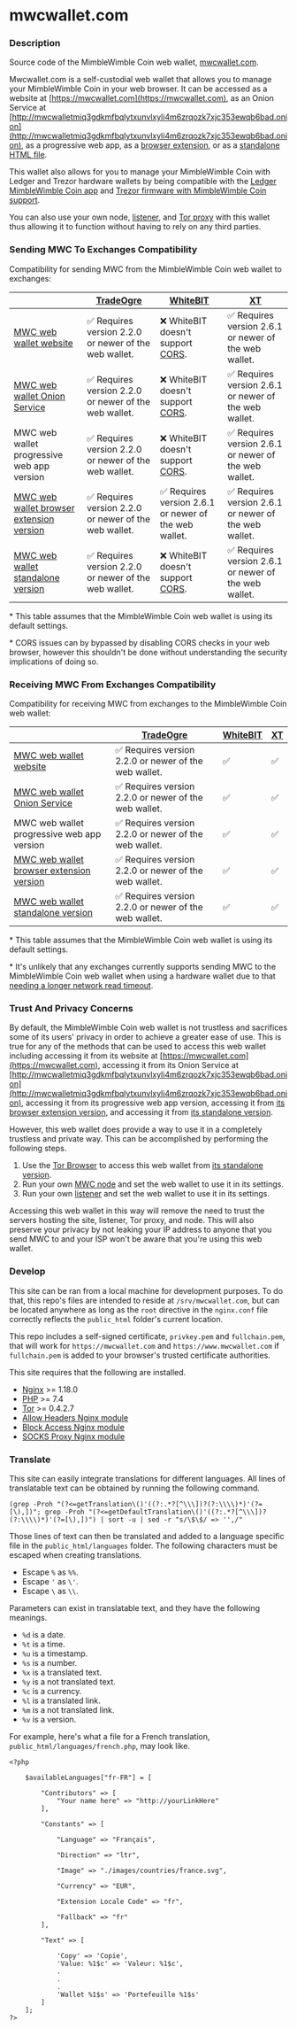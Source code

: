 # mwcwallet.com

### Description
Source code of the MimbleWimble Coin web wallet, [mwcwallet.com](https://mwcwallet.com).

Mwcwallet.com is a self-custodial web wallet that allows you to manage your MimbleWimble Coin in your web browser. It can be accessed as a website at [https://mwcwallet.com](https://mwcwallet.com), as an Onion Service at [http://mwcwalletmiq3gdkmfbqlytxunvlxyli4m6zrqozk7xjc353ewqb6bad.onion](http://mwcwalletmiq3gdkmfbqlytxunvlxyli4m6zrqozk7xjc353ewqb6bad.onion), as a progressive web app, as a [browser extension](https://github.com/NicolasFlamel1/MWC-Wallet-Browser-Extension), or as a [standalone HTML file](https://github.com/NicolasFlamel1/MWC-Wallet-Standalone).

This wallet also allows for you to manage your MimbleWimble Coin with Ledger and Trezor hardware wallets by being compatible with the [Ledger MimbleWimble Coin app](https://github.com/NicolasFlamel1/Ledger-MimbleWimble-Coin) and [Trezor firmware with MimbleWimble Coin support](https://github.com/NicolasFlamel1/trezor-firmware).

You can also use your own node, [listener](https://github.com/NicolasFlamel1/WebSocket-Listener), and [Tor proxy](https://github.com/NicolasFlamel1/Tor-Proxy) with this wallet thus allowing it to function without having to rely on any third parties.

### Sending MWC To Exchanges Compatibility

Compatibility for sending MWC from the MimbleWimble Coin web wallet to exchanges:

|| [TradeOgre](https://tradeogre.com/exchange/BTC-MWC) | [WhiteBIT](https://whitebit.com/trade/MWC-BTC) | [XT](https://www.xt.com/en/trade/mwc_btc) |
|-|-|-|-|
| [MWC web wallet website](https://mwcwallet.com) | ✅ Requires version 2.2.0 or newer of the web wallet. | ❌ WhiteBIT doesn't support [CORS](https://developer.mozilla.org/en-US/docs/Web/HTTP/CORS). | ✅ Requires version 2.6.1 or newer of the web wallet. |
| [MWC web wallet Onion Service](http://mwcwalletmiq3gdkmfbqlytxunvlxyli4m6zrqozk7xjc353ewqb6bad.onion) | ✅ Requires version 2.2.0 or newer of the web wallet. | ❌ WhiteBIT doesn't support [CORS](https://developer.mozilla.org/en-US/docs/Web/HTTP/CORS). | ✅ Requires version 2.6.1 or newer of the web wallet. |
| MWC web wallet progressive web app version | ✅ Requires version 2.2.0 or newer of the web wallet. | ❌ WhiteBIT doesn't support [CORS](https://developer.mozilla.org/en-US/docs/Web/HTTP/CORS). | ✅ Requires version 2.6.1 or newer of the web wallet. |
| [MWC web wallet browser extension version](https://github.com/NicolasFlamel1/MWC-Wallet-Browser-Extension) | ✅ Requires version 2.2.0 or newer of the web wallet. | ✅ Requires version 2.6.1 or newer of the web wallet. | ✅ Requires version 2.6.1 or newer of the web wallet. |
| [MWC web wallet standalone version](https://github.com/NicolasFlamel1/MWC-Wallet-Standalone) | ✅ Requires version 2.2.0 or newer of the web wallet. | ❌ WhiteBIT doesn't support [CORS](https://developer.mozilla.org/en-US/docs/Web/HTTP/CORS). | ✅ Requires version 2.6.1 or newer of the web wallet. |

\* This table assumes that the MimbleWimble Coin web wallet is using its default settings.

\* CORS issues can by bypassed by disabling CORS checks in your web browser, however this shouldn't be done without understanding the security implications of doing so.

### Receiving MWC From Exchanges Compatibility

Compatibility for receiving MWC from exchanges to the MimbleWimble Coin web wallet:

|| [TradeOgre](https://tradeogre.com/exchange/BTC-MWC) | [WhiteBIT](https://whitebit.com/trade/MWC-BTC) | [XT](https://www.xt.com/en/trade/mwc_btc) |
|-|-|-|-|
| [MWC web wallet website](https://mwcwallet.com) | ✅ Requires version 2.2.0 or newer of the web wallet. | ✅ | ✅ |
| [MWC web wallet Onion Service](http://mwcwalletmiq3gdkmfbqlytxunvlxyli4m6zrqozk7xjc353ewqb6bad.onion) | ✅ Requires version 2.2.0 or newer of the web wallet. | ✅ | ✅ |
| MWC web wallet progressive web app version | ✅ Requires version 2.2.0 or newer of the web wallet. | ✅ | ✅ |
| [MWC web wallet browser extension version](https://github.com/NicolasFlamel1/MWC-Wallet-Browser-Extension) | ✅ Requires version 2.2.0 or newer of the web wallet. | ✅ | ✅ |
| [MWC web wallet standalone version](https://github.com/NicolasFlamel1/MWC-Wallet-Standalone) | ✅ Requires version 2.2.0 or newer of the web wallet. | ✅ | ✅ |

\* This table assumes that the MimbleWimble Coin web wallet is using its default settings.

\* It's unlikely that any exchanges currently supports sending MWC to the MimbleWimble Coin web wallet when using a hardware wallet due to that [needing a longer network read timeout](https://github.com/mwcproject/mwc-wallet/pull/17).

### Trust And Privacy Concerns
By default, the MimbleWimble Coin web wallet is not trustless and sacrifices some of its users' privacy in order to achieve a greater ease of use. This is true for any of the methods that can be used to access this web wallet including accessing it from its website at [https://mwcwallet.com](https://mwcwallet.com), accessing it from its Onion Service at [http://mwcwalletmiq3gdkmfbqlytxunvlxyli4m6zrqozk7xjc353ewqb6bad.onion](http://mwcwalletmiq3gdkmfbqlytxunvlxyli4m6zrqozk7xjc353ewqb6bad.onion), accessing it from its progressive web app version, accessing it from [its browser extension version](https://github.com/NicolasFlamel1/MWC-Wallet-Browser-Extension), and accessing it from [its standalone version](https://github.com/NicolasFlamel1/MWC-Wallet-Standalone).

However, this web wallet does provide a way to use it in a completely trustless and private way. This can be accomplished by performing the following steps.

1. Use the [Tor Browser](https://www.torproject.org/download/) to access this web wallet from [its standalone version](https://github.com/NicolasFlamel1/MWC-Wallet-Standalone).
2. Run your own [MWC node](https://github.com/mwcproject/mwc-node) and set the web wallet to use it in its settings.
3. Run your own [listener](https://github.com/NicolasFlamel1/WebSocket-Listener) and set the web wallet to use it in its settings.

Accessing this web wallet in this way will remove the need to trust the servers hosting the site, listener, Tor proxy, and node. This will also preserve your privacy by not leaking your IP address to anyone that you send MWC to and your ISP won't be aware that you're using this web wallet.

### Develop
This site can be ran from a local machine for development purposes. To do that, this repo's files are intended to reside at `/srv/mwcwallet.com`, but can be located anywhere as long as the `root` directive in the `nginx.conf` file correctly reflects the `public_html` folder's current location.

This repo includes a self-signed certificate, `privkey.pem` and `fullchain.pem`, that will work for `https://mwcwallet.com` and `https://www.mwcwallet.com` if `fullchain.pem` is added to your browser's trusted certificate authorities.

This site requires that the following are installed.
* [Nginx](https://www.nginx.com/) >= 1.18.0
* [PHP](https://www.php.net/) >= 7.4
* [Tor](https://www.torproject.org/download/) >= 0.4.2.7
* [Allow Headers Nginx module](https://github.com/NicolasFlamel1/Allow-Headers)
* [Block Access Nginx module](https://github.com/NicolasFlamel1/Block-Access)
* [SOCKS Proxy Nginx module](https://github.com/NicolasFlamel1/SOCKS-Proxy)

### Translate
This site can easily integrate translations for different languages. All lines of translatable text can be obtained by running the following command.
```
(grep -Proh "(?<=getTranslation\()'((?:.*?[^\\\])?(?:\\\\)*)'(?=[\),])"; grep -Proh "(?<=getDefaultTranslation\()'((?:.*?[^\\\])?(?:\\\\)*)'(?=[\),])") | sort -u | sed -r "s/\$\$/ => '',/"
```

Those lines of text can then be translated and added to a language specific file in the `public_html/languages` folder. The following characters must be escaped when creating translations.
* Escape `%` as `%%`.
* Escape `'` as `\'`.
* Escape `\` as `\\`.

Parameters can exist in translatable text, and they have the following meanings.
* `%d` is a date.
* `%t` is a time.
* `%u` is a timestamp.
* `%s` is a number.
* `%x` is a translated text.
* `%y` is a not translated text.
* `%c` is a currency.
* `%l` is a translated link.
* `%m` is a not translated link.
* `%v` is a version.

For example, here's what a file for a French translation, `public_html/languages/french.php`, may look like.
```
<?php

	$availableLanguages["fr-FR"] = [
	
		"Contributors" => [
			"Your name here" => "http://yourLinkHere"
		],
		
		"Constants" => [
		
			"Language" => "Français",
			
			"Direction" => "ltr",
			
			"Image" => "./images/countries/france.svg",
			
			"Currency" => "EUR",
			
			"Extension Locale Code" => "fr",
			
			"Fallback" => "fr"
		],
		
		"Text" => [
		
			'Copy' => 'Copie',
			'Value: %1$c' => 'Valeur: %1$c',
			.
			.
			.
			'Wallet %1$s' => 'Portefeuille %1$s'
		]
	];
?>
```
